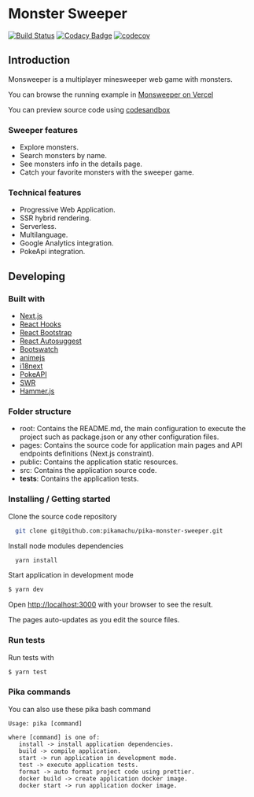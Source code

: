 # Monster Sweeper

[![Build Status](https://travis-ci.org/pikamachu/pika-monster-sweeper.svg?branch=master)](https://travis-ci.org/pikamachu/pika-monster-sweeper)
[![Codacy Badge](https://app.codacy.com/project/badge/Grade/4c9d6e8bd4ca4064b09326eb48ab416a)](https://www.codacy.com/gh/pikamachu/pika-monster-sweeper/dashboard?utm_source=github.com&amp;utm_medium=referral&amp;utm_content=pikamachu/pika-monster-sweeper&amp;utm_campaign=Badge_Grade)
[![codecov](https://codecov.io/gh/pikamachu/pika-monster-sweeper/branch/master/graph/badge.svg)](https://codecov.io/gh/pikamachu/pika-monster-sweeper)

## Introduction

Monsweeper is a multiplayer minesweeper web game with monsters.

You can browse the running example in [Monsweeper on Vercel](https://monsweeper.vercel.app/)

You can preview source code using [codesandbox](https://codesandbox.io/s/github/pikamachu/pika-monster-sweeper/tree/master)

### Sweeper features

* Explore monsters.
* Search monsters by name.
* See monsters info in the details page.
* Catch your favorite monsters with the sweeper game.

### Technical features

* Progressive Web Application.
* SSR hybrid rendering.
* Serverless.
* Multilanguage.
* Google Analytics integration.
* PokeApi integration.

## Developing

### Built with

* [Next.js](https://nextjs.org/)
* [React Hooks](https://es.reactjs.org/docs/hooks-intro.html)
* [React Bootstrap](https://react-bootstrap.github.io/)
* [React Autosuggest](https://react-autosuggest.js.org/)
* [Bootswatch](https://bootswatch.com/)
* [animejs](https://animejs.com/)
* [i18next](https://www.i18next.com/)
* [PokeAPI](https://pokeapi.co/)
* [SWR](https://swr.vercel.app/)
* [Hammer.js](https://hammerjs.github.io/)

### Folder structure

* root: Contains the README.md, the main configuration to execute the project such as package.json or any other configuration files.
* pages: Contains the source code for application main pages and API endpoints definitions (Next.js constraint).
* public: Contains the application static resources.
* src: Contains the application source code.
* __tests__: Contains the application tests.

### Installing / Getting started

Clone the source code repository

```bash
  git clone git@github.com:pikamachu/pika-monster-sweeper.git
```

Install node modules dependencies

```bash
  yarn install
```

Start application in development mode

```bash
$ yarn dev
```

Open [http://localhost:3000](http://localhost:3000) with your browser to see the result. 

The pages auto-updates as you edit the source files.

### Run tests

Run tests with

```bash
$ yarn test
```

### Pika commands

You can also use these pika bash command

```
Usage: pika [command]

where [command] is one of:
   install -> install application dependencies.
   build -> compile application.
   start -> run application in development mode.
   test -> execute application tests.
   format -> auto format project code using prettier.
   docker build -> create application docker image.
   docker start -> run application docker image.
```
